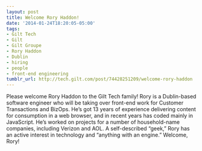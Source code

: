 ```yaml
---
layout: post
title: Welcome Rory Haddon!
date: '2014-01-24T18:20:05-05:00'
tags:
- Gilt Tech
- Gilt
- Gilt Groupe
- Rory Haddon
- Dublin
- hiring
- people
- front-end engineering
tumblr_url: http://tech.gilt.com/post/74428251209/welcome-rory-haddon
---
```



Please welcome Rory Haddon to the Gilt Tech family! Rory is a Dublin-based software engineer who will be taking over front-end work for Customer Transactions and BizOps. He’s got 13 years of experience delivering content for consumption in a web browser, and in recent years has coded mainly in JavaScript. He’s worked on projects for a number of household-name companies, including Verizon and AOL. A self-described “geek,” Rory has an active interest in technology and “anything with an engine.”
Welcome, Rory!
